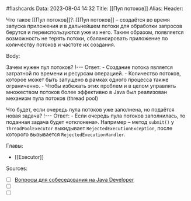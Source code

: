 #flashcards
Data: 2023-08-04 14:32
Title: [[Пул потоков]]
Alias:
Header:

Что такое [[Пул потоков]]?::[[Пул потоков]] – создаётся во время запуска приложения и в дальнейшем потоки для обработки запросов берутся и переиспользуются уже из него. Таким образом, появляется возможность не терять потоки, сбалансировать приложение по количеству потоков и частоте их создания.
<!--SR:!2023-11-03,10,430-->



Body:



Зачем нужен пул потоков?
!---
Ответ:
	- Создание потока является затратной по времени и ресурсам операцией.
	- Количество потоков, которое может быть запущено в рамках одного процесса также ограниченно.
	- Чтобы избежать этих проблем и в целом управлять множеством потоков более эффективно в Java был реализован механизм пула потоков (thread pool)
<!--SR:!2023-11-05,10,410-->


Что будет, если очередь пула потоков уже заполнена, но подаётся новая задача?
!---
Ответ:
	- Если очередь пула потоков заполнилась, то поданная задача будет «отклонена». Например – метод `submit()` у `ThreadPoolExecutor` выкидывает `RejectedExecutionException`, после которого вызывается `RejectedExecutionHandler`.
<!--SR:!2023-11-03,10,414-->




Главы:
- [[Executor]]


Sources:
- [ ] [Вопросы для собеседования на Java Developer](https://github.com/enhorse/java-interview/blob/master/README.md#%D0%9E%D0%9E%D0%9F)
- [ ] []()
- [ ] []()
